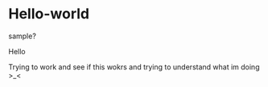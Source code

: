 # Hello-world
sample?

Hello

Trying to work and see if this wokrs and trying to understand what im doing >_<

